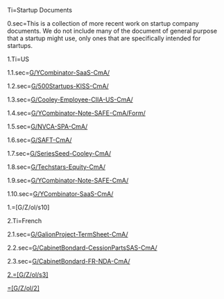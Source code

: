 Ti=Startup Documents

0.sec=This is a collection of more recent work on startup company documents.  We do not include many of the document of general purpose that a startup might use, only ones that are specifically intended for startups. 

1.Ti=US

1.1.sec=<a href="index.php?action=list&file=G/YCombinator-SaaS-CmA/">G/YCombinator-SaaS-CmA/</a>

1.2.sec=<a href="index.php?action=list&file=G/500Startups-KISS-CmA/">G/500Startups-KISS-CmA/</a>

1.3.sec=<a href="index.php?action=list&file=G/Cooley-Employee-CIIA-US-CmA/">G/Cooley-Employee-CIIA-US-CmA/</a>

1.4.sec=<a href="index.php?action=list&file=G/YCombinator-Note-SAFE-CmA/Form/">G/YCombinator-Note-SAFE-CmA/Form/</a>

1.5.sec=<a href="index.php?action=list&file=G/NVCA-SPA-CmA/">G/NVCA-SPA-CmA/</a>

1.6.sec=<a href="index.php?action=list&file=G/SAFT-CmA/">G/SAFT-CmA/</a>

1.7.sec=<a href="index.php?action=list&file=G/SeriesSeed-Cooley-CmA/">G/SeriesSeed-Cooley-CmA/</a>

1.8.sec=<a href="index.php?action=list&file=G/Techstars-Equity-CmA/">G/Techstars-Equity-CmA/</a>

1.9.sec=<a href="index.php?action=list&file=G/YCombinator-Note-SAFE-CmA/">G/YCombinator-Note-SAFE-CmA/</a>

1.10.sec=<a href="index.php?action=list&file=G/YCombinator-SaaS-CmA/">G/YCombinator-SaaS-CmA/</a>

1.=[G/Z/ol/s10]

2.Ti=French

2.1.sec=<a href="index.php?action=list&file=G/GalionProject-TermSheet-CmA/">G/GalionProject-TermSheet-CmA/</a>

2.2.sec=<a href="index.php?action=list&file=G/CabinetBondard-CessionPartsSAS-CmA/">G/CabinetBondard-CessionPartsSAS-CmA/</a>

2.3.sec=<a href="index.php?action=list&file=G/CabinetBondard-FR-NDA-CmA/">G/CabinetBondard-FR-NDA-CmA/

2.=[G/Z/ol/s3]

=[G/Z/ol/2]